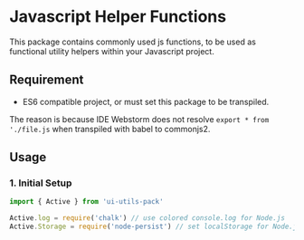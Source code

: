 # Javascript Helper Functions
This package contains commonly used js functions, to be used as functional utility helpers within your Javascript project.

## Requirement
- ES6 compatible project, or must set this package to be transpiled.
  
The reason is because IDE Webstorm does not resolve `export * from './file.js` when transpiled with babel to commonjs2.

## Usage
### 1. Initial Setup
```js
import { Active } from 'ui-utils-pack'

Active.log = require('chalk') // use colored console.log for Node.js
Active.Storage = require('node-persist') // set localStorage for Node.js
```
